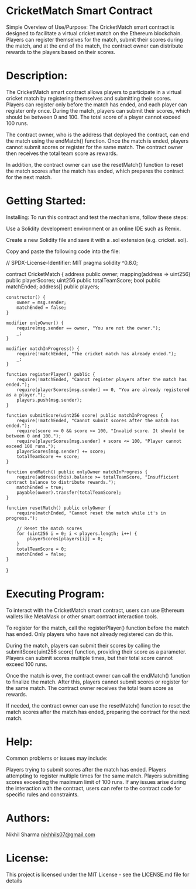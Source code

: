 # CricketMatch Smart Contract

Simple Overview of Use/Purpose:
The CricketMatch smart contract is designed to facilitate a virtual cricket match on the Ethereum blockchain. Players can register themselves for the match, submit their scores during the match, and at the end of the match, the contract owner can distribute rewards to the players based on their scores.

# Description:
The CricketMatch smart contract allows players to participate in a virtual cricket match by registering themselves and submitting their scores. Players can register only before the match has ended, and each player can register only once. During the match, players can submit their scores, which should be between 0 and 100. The total score of a player cannot exceed 100 runs.

The contract owner, who is the address that deployed the contract, can end the match using the endMatch() function. Once the match is ended, players cannot submit scores or register for the same match. The contract owner then receives the total team score as rewards.

In addition, the contract owner can use the resetMatch() function to reset the match scores after the match has ended, which prepares the contract for the next match.

# Getting Started:
Installing:
To run this contract and test the mechanisms, follow these steps:

Use a Solidity development environment or an online IDE such as Remix.

Create a new Solidity file and save it with a .sol extension (e.g. cricket. sol).

Copy and paste the following code into the file:

// SPDX-License-Identifier: MIT
pragma solidity ^0.8.0;

contract CricketMatch {
    address public owner;
    mapping(address => uint256) public playerScores;
    uint256 public totalTeamScore;
    bool public matchEnded;
    address[] public players;

    constructor() {
        owner = msg.sender;
        matchEnded = false;
    }

    modifier onlyOwner() {
        require(msg.sender == owner, "You are not the owner.");
        _;
    }

    modifier matchInProgress() {
        require(!matchEnded, "The cricket match has already ended.");
        _;
    }

    function registerPlayer() public {
        require(!matchEnded, "Cannot register players after the match has ended.");
        require(playerScores[msg.sender] == 0, "You are already registered as a player.");
        players.push(msg.sender);
    }

    function submitScore(uint256 score) public matchInProgress {
        require(!matchEnded, "Cannot submit scores after the match has ended.");
        require(score >= 0 && score <= 100, "Invalid score. It should be between 0 and 100.");
        require(playerScores[msg.sender] + score <= 100, "Player cannot exceed 100 runs.");
        playerScores[msg.sender] += score;
        totalTeamScore += score;
    }

    function endMatch() public onlyOwner matchInProgress {
        require(address(this).balance >= totalTeamScore, "Insufficient contract balance to distribute rewards.");
        matchEnded = true;
        payable(owner).transfer(totalTeamScore);
    }

    function resetMatch() public onlyOwner {
        require(matchEnded, "Cannot reset the match while it's in progress.");
        
        // Reset the match scores
        for (uint256 i = 0; i < players.length; i++) {
            playerScores[players[i]] = 0;
        }
        totalTeamScore = 0;
        matchEnded = false;
    }
}


# Executing Program:
To interact with the CricketMatch smart contract, users can use Ethereum wallets like MetaMask or other smart contract interaction tools.

To register for the match, call the registerPlayer() function before the match has ended. Only players who have not already registered can do this.

During the match, players can submit their scores by calling the submitScore(uint256 score) function, providing their score as a parameter. Players can submit scores multiple times, but their total score cannot exceed 100 runs.

Once the match is over, the contract owner can call the endMatch() function to finalize the match. After this, players cannot submit scores or register for the same match. The contract owner receives the total team score as rewards.

If needed, the contract owner can use the resetMatch() function to reset the match scores after the match has ended, preparing the contract for the next match.

# Help:
Common problems or issues may include:

Players trying to submit scores after the match has ended.
Players attempting to register multiple times for the same match.
Players submitting scores exceeding the maximum limit of 100 runs.
If any issues arise during the interaction with the contract, users can refer to the contract code for specific rules and constraints.

# Authors:
Nikhil Sharma
nikhhils07@gmail.com


# License:
This project is licensed under the MIT License - see the LICENSE.md file for details
